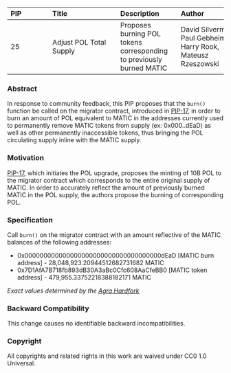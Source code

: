 | PIP              | Title                          | Description         | Author                       | Discussion | Status | Type                                    | Date                 |  
|-------------------|---------------------------------|----------------------|-------------------------------|------------|--------|------------------------------------------|-----------------------|  
| 25 | Adjust POL Total Supply | Proposes burning POL tokens corresponding to previously burned MATIC | David Silverman, Paul Gebheim, Harry Rook, Mateusz Rzeszowski | [Forum](https://forum.polygon.technology/t/pip-25-adjust-pol-total-supply/13008) |  Peer Review | Contracts |2023-10-04
 
### Abstract

In response to community feedback, this PIP proposes that the `burn()` function be called on the migrator contract, introduced in [PIP-17](https://github.com/maticnetwork/Polygon-Improvement-Proposals/blob/main/PIPs/PIP-17.md), in order to burn an amount of POL equivalent to MATIC in the addresses currently used to permanently remove MATIC tokens from supply (ex: 0x000..dEaD) as well as other permanently inaccessible tokens, thus bringing the POL circulating supply inline with the MATIC supply.

### Motivation

[PIP-17](https://github.com/maticnetwork/Polygon-Improvement-Proposals/blob/main/PIPs/PIP-17.md), which initiates the POL upgrade, proposes the minting of 10B POL to the migrator contract which corresponds to the entire original supply of MATIC. In order to accurately reflect the amount of previously burned MATIC in the POL supply, the authors propose the burning of corresponding POL.

### Specification

Call `burn()` on the migrator contract with an amount reflective of the MATIC balances of the following addresses:

-   0x000000000000000000000000000000000000dEaD \[MATIC burn address\] - 28,048,923.20944512682731682 MATIC 
-   0x7D1AfA7B718fb893dB30A3aBc0Cfc608AaCfeBB0 \[MATIC token address\] - 479,955.33752218388182171 MATIC 

*Exact values determined by the [Agra Hardfork](https://github.com/maticnetwork/Polygon-Improvement-Proposals/blob/main/PIPs/PIP-28.md)*

### Backward Compatibility

This change causes no identifiable backward incompatibilities. 

### Copyright

All copyrights and related rights in this work are waived under CC0 1.0 Universal.

